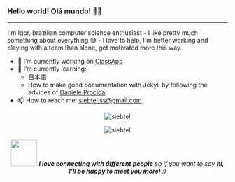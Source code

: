 
### Hello world! Olá mundo! 👋🤓
***
I'm Igor, brazilian computer science enthusiast - I like pretty much something about everything 😅 - I love to help, I'm better working and playing with a team than alone, get motivated more this way. 

<!--
**siebtel/siebtel** is a ✨ _special_ ✨ repository because its `README.md` (this file) appears on your GitHub profile.

Here are some ideas to get you started:

- 👯 I’m looking to collaborate on ...
- 🤔 I’m looking for help with ...
- 💬 Ask me about ...
- 😄 Pronouns: ...
- ⚡ Fun fact: ...
-->

- 🔭 I’m currently working on [ClassApp](https://www.classapp.com.br)
- 🌱 I’m currently learning:
  - 日本語
  - How to make good documentation with Jekyll by following the advices of [Daniele Procida](https://www.linkedin.com/in/danieleprocida/)
- 📫 How to reach me: siebtel.ss@gmail.com

<p align="center">
  <img src="https://komarev.com/ghpvc/?username=siebtel&color=FF79C6&label=PROFILE+VIEWS" alt="siebtel" />
</p>

<p align="center"> 
  <img src="https://github-readme-stats.vercel.app/api?username=siebtel&show_icons=true&theme=omni&count_private=true&hide_border=true" alt="siebtel" />
</p>
<p align="center"> 
  <img src="https://media.giphy.com/media/LnQjpWaON8nhr21vNW/giphy.gif" width="60"> <em><b>I love connecting with different people</b> so if you want to say <b>hi, I'll be happy to meet you more!</b> :)</em>
</p>
